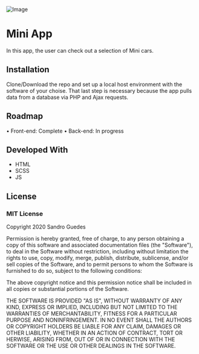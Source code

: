 ![Image](https://upload.wikimedia.org/wikipedia/commons/thumb/e/e9/MINI_logo.svg/1280px-MINI_logo.svg.png)
# Mini App
In this app, the user can check out a selection of Mini cars.

## Installation
Clone/Download the repo and set up a local host environment with the software of your choise. That last step is necessary because the app pulls data from a database via PHP and Ajax requests.

## Roadmap
• Front-end: Complete
• Back-end: In progress

## Developed With
* HTML
* SCSS
* JS

## License
### MIT License
Copyright 2020 Sandro Guedes

Permission is hereby granted, free of charge, to any person obtaining a copy of this software and associated documentation files (the "Software"), to deal in the Software without restriction, including without limitation the rights to use, copy, modify, merge, publish, distribute, sublicense, and/or sell copies of the Software, and to permit persons to whom the Software is furnished to do so, subject to the following conditions:

The above copyright notice and this permission notice shall be included in all copies or substantial portions of the Software.

THE SOFTWARE IS PROVIDED "AS IS", WITHOUT WARRANTY OF ANY KIND, EXPRESS OR IMPLIED, INCLUDING BUT NOT LIMITED TO THE WARRANTIES OF MERCHANTABILITY, FITNESS FOR A PARTICULAR PURPOSE AND NONINFRINGEMENT. IN NO EVENT SHALL THE AUTHORS OR COPYRIGHT HOLDERS BE LIABLE FOR ANY CLAIM, DAMAGES OR OTHER LIABILITY, WHETHER IN AN ACTION OF CONTRACT, TORT OR HERWISE, ARISING FROM, OUT OF OR IN CONNECTION WITH THE SOFTWARE OR THE USE OR OTHER DEALINGS IN THE SOFTWARE.
